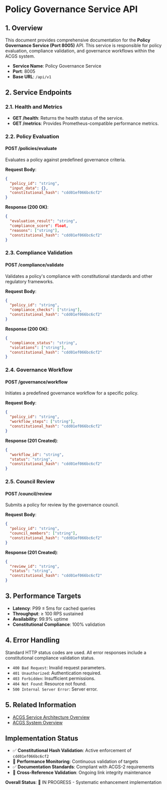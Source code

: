 # Policy Governance Service API

<!-- Constitutional Hash: cdd01ef066bc6cf2 -->

## 1. Overview

This document provides comprehensive documentation for the **Policy Governance Service (Port 8005)** API. This service is responsible for policy evaluation, compliance validation, and governance workflows within the ACGS system.

- **Service Name**: Policy Governance Service
- **Port**: 8005
- **Base URL**: `/api/v1`

## 2. Service Endpoints

### 2.1. Health and Metrics

- **GET /health**: Returns the health status of the service.
- **GET /metrics**: Provides Prometheus-compatible performance metrics.

### 2.2. Policy Evaluation

#### POST /policies/evaluate

Evaluates a policy against predefined governance criteria.

**Request Body**:

```json
{
  "policy_id": "string",
  "input_data": {},
  "constitutional_hash": "cdd01ef066bc6cf2"
}
```

**Response (200 OK)**:

```json
{
  "evaluation_result": "string",
  "compliance_score": float,
  "reasons": ["string"],
  "constitutional_hash": "cdd01ef066bc6cf2"
}
```

### 2.3. Compliance Validation

#### POST /compliance/validate

Validates a policy's compliance with constitutional standards and other regulatory frameworks.

**Request Body**:

```json
{
  "policy_id": "string",
  "compliance_checks": ["string"],
  "constitutional_hash": "cdd01ef066bc6cf2"
}
```

**Response (200 OK)**:

```json
{
  "compliance_status": "string",
  "violations": ["string"],
  "constitutional_hash": "cdd01ef066bc6cf2"
}
```

### 2.4. Governance Workflow

#### POST /governance/workflow

Initiates a predefined governance workflow for a specific policy.

**Request Body**:

```json
{
  "policy_id": "string",
  "workflow_steps": ["string"],
  "constitutional_hash": "cdd01ef066bc6cf2"
}
```

**Response (201 Created)**:

```json
{
  "workflow_id": "string",
  "status": "string",
  "constitutional_hash": "cdd01ef066bc6cf2"
}
```

### 2.5. Council Review

#### POST /council/review

Submits a policy for review by the governance council.

**Request Body**:

```json
{
  "policy_id": "string",
  "council_members": ["string"],
  "constitutional_hash": "cdd01ef066bc6cf2"
}
```

**Response (201 Created)**:

```json
{
  "review_id": "string",
  "status": "string",
  "constitutional_hash": "cdd01ef066bc6cf2"
}
```

## 3. Performance Targets

- **Latency**: P99 ≤ 5ms for cached queries
- **Throughput**: ≥ 100 RPS sustained
- **Availability**: 99.9% uptime
- **Constitutional Compliance**: 100% validation

## 4. Error Handling

Standard HTTP status codes are used. All error responses include a constitutional compliance validation status.

- `400 Bad Request`: Invalid request parameters.
- `401 Unauthorized`: Authentication required.
- `403 Forbidden`: Insufficient permissions.
- `404 Not Found`: Resource not found.
- `500 Internal Server Error`: Server error.

## 5. Related Information

- [ACGS Service Architecture Overview](../ACGS_SERVICE_OVERVIEW.md)
- [ACGS System Overview](../../SYSTEM_OVERVIEW.md)
## Implementation Status

- ✅ **Constitutional Hash Validation**: Active enforcement of `cdd01ef066bc6cf2`
- 🔄 **Performance Monitoring**: Continuous validation of targets
- ✅ **Documentation Standards**: Compliant with ACGS-2 requirements
- 🔄 **Cross-Reference Validation**: Ongoing link integrity maintenance

**Overall Status**: 🔄 IN PROGRESS - Systematic enhancement implementation
